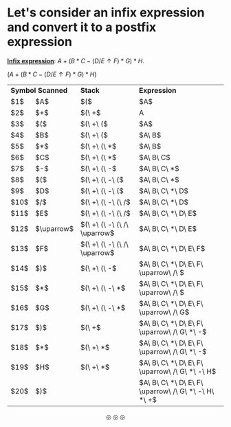 # Let's consider an infix expression and convert it to a postfix expression

<strong><ins>Infix expression</ins></strong>: $A + (B * C - (D / E \uparrow F) * G) * H$.

$(A + (B * C - (D / E \uparrow F) * G) * H)$

<table>
<tr>
<td colspan = "2"><strong>Symbol Scanned</strong</td>
<td><strong>Stack</strong></td>
<td><strong>Expression</strong></td>
</tr>

<tr>
<td>$1$</td>
<td>$A$</td>
<td>$($</td>
<td>$A$</td>
</tr>

<tr>
<td>$2$</td>
<td>$+$</td>
<td>$(\ +$</td>
<td>A</td>
</tr>

<tr>
<td>$3$</td>
<td>$($</td>
<td>$(\ +\ ($</td>
<td>$A$</td>
</tr>

<tr>
<td>$4$</td>
<td>$B$</td>
<td>$(\ +\ ($</td>
<td>$A\ B$</td>
</tr>

<tr>
<td>$5$</td>
<td>$*$</td>
<td>$(\ +\ (\ *$</td>
<td>$A\ B$</td>
</tr>

<tr>
<td>$6$</td>
<td>$C$</td>
<td>$(\ +\ (\ *$</td>
<td>$A\ B\ C$</td>
</tr>

<tr>
<td>$7$</td>
<td>$-$</td>
<td>$(\ +\ (\ -$</td>
<td>$A\ B\ C\ *$</td>
</tr>

<tr>
<td>$8$</td>
<td>$($</td>
<td>$(\ +\ (\ -\ ($</td>
<td>$A\ B\ C\ *$</td>
</tr>

<tr>
<td>$9$</td>
<td>$D$</td>
<td>$(\ +\ (\ -\ ($</td>
<td>$A\ B\ C\ *\ D$</td>
</tr>

<tr>
<td>$10$</td>
<td>$/$</td>
<td>$(\ +\ (\ -\ (\ /$</td>
<td>$A\ B\ C\ *\ D$</td>
</tr>


<tr>
<td>$11$</td>
<td>$E$</td>
<td>$(\ +\ (\ -\ (\ /$</td>
<td>$A\ B\ C\ *\ D\ E$</td>
</tr>

<tr>
<td>$12$</td>
<td>$\uparrow$</td>
<td>$(\ +\ (\ -\ (\ /\ \uparrow$</td>
<td>$A\ B\ C\ *\ D\ E$</td>
</tr>

<tr>
<td>$13$</td>
<td>$F$</td>
<td>$(\ +\ (\ -\ (\ /\ \uparrow$</td>
<td>$A\ B\ C\ *\ D\ E\ F$</td>
</tr>

<tr>
<td>$14$</td>
<td>$)$</td>
<td>$(\ +\ (\ -$</td>
<td>$A\ B\ C\ *\ D\ E\ F\ \uparrow\ /\ $</td>
</tr>

<tr>
<td>$15$</td>
<td>$*$</td>
<td>$(\ +\ (\ -\ *$</td>
<td>$A\ B\ C\ *\ D\ E\ F\ \uparrow\ /\ $</td>
</tr>

<tr>
<td>$16$</td>
<td>$G$</td>
<td>$(\ +\ (\ -\ *$</td>
<td>$A\ B\ C\ *\ D\ E\ F\ \uparrow\ /\ G$</td>
</tr>

<tr>
<td>$17$</td>
<td>$)$</td>
<td>$(\ +$</td>
<td>$A\ B\ C\ *\ D\ E\ F\ \uparrow\ /\ G\ *\ -$</td>
</tr>

<tr>
<td>$18$</td>
<td>$*$</td>
<td>$(\ +\ *$</td>
<td>$A\ B\ C\ *\ D\ E\ F\ \uparrow\ /\ G\ *\ -$</td>
</tr>

<tr>
<td>$19$</td>
<td>$H$</td>
<td>$(\ +\ *$</td>
<td>$A\ B\ C\ *\ D\ E\ F\ \uparrow\ /\ G\ *\ -\ H$</td>
</tr>

<tr>
<td>$20$</td>
<td>$)$</td>
<td></td>
<td>$A\ B\ C\ *\ D\ E\ F\ \uparrow\ /\ G\ *\ -\ H\ *\ +$</td>
</tr>

</table>

<p align = "center">
&#9678; &#9678; &#9678;
</p>
